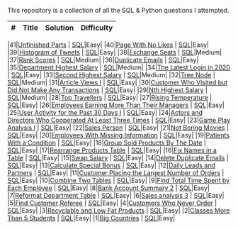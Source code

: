 This repository is a collection of all the SQL & Python questions I attempted.

| # |     Title    | Solution | Difficulty | 
|---| ------------ | -------- | ---------- |
 
|41|[Unfinished Parts](https://datalemur.com/questions/tesla-unfinished-parts) | [SQL](https://github.com/dsNikhilds/LeetCode/tree/main/SQL/Unfinished%20Parts)|Easy|
|40|[Page With No Likes](https://datalemur.com/questions/sql-page-with-no-likes) | [SQL](https://github.com/dsNikhilds/LeetCode/tree/main/SQL/Page%20With%20No%20Likes)|Easy|
|39|[Histogram of Tweets](https://datalemur.com/questions/sql-histogram-tweets) | [SQL](https://github.com/dsNikhilds/LeetCode/edit/main/SQL/Histogram%20of%20Tweets)|Easy|
|38|[Exchange Seats](https://leetcode.com/problems/exchange-seats/) | [SQL](https://github.com/dsNikhilds/LeetCode/tree/main/SQL/Exchange%20Seats)|Medium|
|37|[Rank Scores](https://leetcode.com/problems/rank-scores/) | [SQL](https://github.com/dsNikhilds/LeetCode/tree/main/SQL/Rank%20Scores)|Medium|
|36|[Duplicate Emails](https://leetcode.com/problems/duplicate-emails/) | [SQL](https://github.com/dsNikhilds/LeetCode/tree/main/SQL/Duplicate%20Emails)|Easy|
|35|[Department Highest Salary](https://leetcode.com/problems/department-highest-salary/submissions/) | [SQL](https://github.com/dsNikhilds/LeetCode/tree/main/SQL/Department%20Highest%20Salary)|Medium|
|34|[The Latest Login in 2020](https://leetcode.com/problems/the-latest-login-in-2020/) | [SQL](https://github.com/dsNikhilds/LeetCode/tree/main/SQL/The%20Latest%20Login%20in%202020)|Easy|
|33|[Second Highest Salary](https://leetcode.com/problems/second-highest-salary/) | [SQL](https://github.com/dsNikhilds/LeetCode/tree/main/SQL/Second%20Highest%20Salary)|Medium|
|32|[Tree Node](https://leetcode.com/problems/tree-node/) | [SQL](https://github.com/dsNikhilds/LeetCode/tree/main/SQL/Tree%20Node)|Medium|
|31|[Article Views I](https://leetcode.com/problems/article-views-i/) | [SQL](https://github.com/dsNikhilds/LeetCode/tree/main/SQL/Article%20Views%20I)|Easy|
|30|[Customer Who Visited but Did Not Make Any Transactions](https://leetcode.com/problems/customer-who-visited-but-did-not-make-any-transactions/) | [SQL](https://github.com/dsNikhilds/LeetCode/tree/main/SQL/Customer%20Who%20Visited%20but%20Did%20Not%20Make%20Any%20Transactions)|Easy|
|29|[Nth Highest Salary](https://leetcode.com/problems/nth-highest-salary/) | [SQL](https://github.com/dsNikhilds/LeetCode/tree/main/SQL/Nth%20Highest%20Salary)|Medium|
|28|[Top Travellers](https://leetcode.com/problems/top-travellers/) | [SQL](https://github.com/dsNikhilds/LeetCode/tree/main/SQL/Top%20Travellers)|Easy|
|27|[Rising Temperature](https://leetcode.com/problems/rising-temperature/) | [SQL](https://github.com/dsNikhilds/LeetCode/tree/main/SQL/Rising%20Temperature)|Easy|
|26|[Employees Earning More Than Their Managers](https://leetcode.com/problems/employees-earning-more-than-their-managers/) | [SQL](https://github.com/dsNikhilds/LeetCode/tree/main/SQL/Employees%20Earning%20More%20Than%20Their%20Managers)|Easy|
|25|[User Activity for the Past 30 Days I](https://leetcode.com/problems/user-activity-for-the-past-30-days-i/) | [SQL](https://github.com/dsNikhilds/LeetCode/tree/main/SQL/User%20Activity%20for%20the%20Past%2030%20Days%20I)|Easy|
|24|[Actors and Directors Who Cooperated At Least Three Times](https://leetcode.com/problems/actors-and-directors-who-cooperated-at-least-three-times/) | [SQL](https://github.com/dsNikhilds/LeetCode/tree/main/SQL/Actors%20and%20Directors%20Who%20Cooperated%20At%20Least%20Three%20Times)|Easy|
|23|[Game Play Analysis I](https://leetcode.com/problems/game-play-analysis-i/) | [SQL](https://github.com/dsNikhilds/LeetCode/tree/main/SQL/Game%20Play%20Analysis%20I)|Easy|
|22|[Sales Person](https://leetcode.com/problems/sales-person/) | [SQL](https://github.com/dsNikhilds/LeetCode/tree/main/SQL/Sales%20Person)|Easy|
|21|[Not Boring Movies](https://leetcode.com/problems/not-boring-movies/) | [SQL](https://github.com/dsNikhilds/LeetCode/tree/main/SQL/Not%20Boring%20Movies)|Easy|
|20|[Employees With Missing Information](https://leetcode.com/problems/employees-with-missing-information/) | [SQL](https://github.com/dsNikhilds/LeetCode/tree/main/SQL/Employees%20With%20Missing%20Information)|Easy|
|19|[Patients With a Condition](https://leetcode.com/problems/patients-with-a-condition/) | [SQL](https://github.com/dsNikhilds/LeetCode/tree/main/SQL/Patients%20With%20a%20Condition)|Easy|
|18|[Group Sold Products By The Date](https://leetcode.com/problems/group-sold-products-by-the-date/) | [SQL](https://github.com/dsNikhilds/LeetCode/tree/main/SQL/Group%20Sold%20Products%20By%20The%20Date)|Easy|
|17|[Rearrange Products Table](https://leetcode.com/problems/rearrange-products-table/) | [SQL](https://github.com/dsNikhilds/LeetCode/tree/main/SQL/Rearrange%20Products%20Table)|Easy|
|16|[Fix Names in a Table](https://leetcode.com/problems/fix-names-in-a-table/) | [SQL](https://github.com/dsNikhilds/LeetCode/tree/main/SQL/Fix%20Names%20in%20a%20Table)|Easy|
|15|[Swap Salary](https://leetcode.com/problems/swap-salary/) | [SQL](https://github.com/dsNikhilds/LeetCode/tree/main/SQL/Swap%20Salary)|Easy|
|14|[Delete Duplicate Emails](https://leetcode.com/problems/delete-duplicate-emails/) | [SQL](https://github.com/dsNikhilds/LeetCode/tree/main/SQL/Delete%20Duplicate%20Emails)|Easy|
|13|[Calculate Special Bonus](https://leetcode.com/problems/calculate-special-bonus/) | [SQL](https://github.com/dsNikhilds/LeetCode/tree/main/SQL/Calculate%20Special%20Bonus)|Easy|
|12|[Daily Leads and Partners](https://leetcode.com/problems/daily-leads-and-partners/) | [SQL](https://github.com/dsNikhilds/LeetCode/tree/main/SQL/Daily%20Leads%20and%20Partners)|Easy|
|11|[Customer Placing the Largest Number of Orders](https://leetcode.com/problems/customer-placing-the-largest-number-of-orders/) | [SQL](https://github.com/dsNikhilds/LeetCode/tree/main/SQL/Customer%20Placing%20the%20Largest%20Number%20of%20Orders)|Easy|
|10|[Combine Two Tables](https://leetcode.com/problems/combine-two-tables/) | [SQL](https://github.com/dsNikhilds/LeetCode/tree/main/SQL/Combine%20Two%20Tables)|Easy|
|9|[Find Total Time Spent by Each Employee](https://leetcode.com/problems/find-total-time-spent-by-each-employee/) | [SQL](https://github.com/dsNikhilds/LeetCode/tree/main/SQL/Find%20Total%20Time%20Spent%20by%20Each%20Employee)|Easy|
|8|[Bank Account Summary 2](https://leetcode.com/problems/bank-account-summary-ii/) | [SQL](https://github.com/dsNikhilds/LeetCode/tree/main/SQL/BANK%20ACCOUNT%20SUMMARY%202)|Easy|
|7|[Reformat Department Table](https://leetcode.com/problems/reformat-department-table/) | [SQL](https://github.com/dsNikhilds/LeetCode/tree/main/SQL/Reformat%20Department%20Table)|Easy|
|6|[Sales analysis 3](https://leetcode.com/problems/sales-analysis-iii/) | [SQL](https://github.com/dsNikhilds/LeetCode/tree/main/SQL/Sales%20analysis%203)|Easy|
|5|[Find Customer Referee](https://leetcode.com/problems/find-customer-referee/) | [SQL](https://github.com/dsNikhilds/LeetCode/tree/main/SQL/Find%20customer%20refree)|Easy|
|4|[Customers Who Never Order](https://leetcode.com/problems/customers-who-never-order/) | [SQL](https://github.com/dsNikhilds/LeetCode/tree/main/SQL/Customer%20who%20never%20order)|Easy|
|3|[Recyclable and Low Fat Products](https://leetcode.com/problems/recyclable-and-low-fat-products/) | [SQL](https://github.com/dsNikhilds/LeetCode/tree/main/SQL/Recyclable%20and%20low%20fat%20products)|Easy|
|2|[Classes More Than 5 Students](https://leetcode.com/problems/classes-more-than-5-students/) | [SQL](https://github.com/dsNikhilds/LeetCode/tree/main/SQL/Classes%20more%20than%205%20students)|Easy|
|1|[Big Countries](https://leetcode.com/problems/big-countries/) | [SQL](https://github.com/dsNikhilds/LeetCode/tree/main/SQL/Big%20countries)|Easy|

